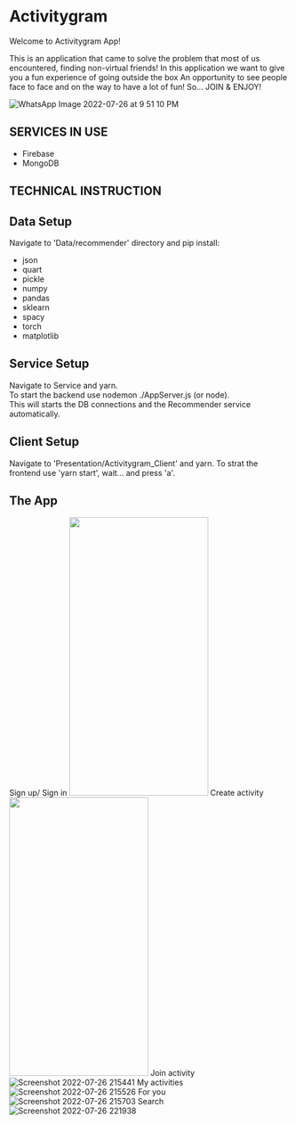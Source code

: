 # Activitygram
Welcome to Activitygram App!

This is an application that came to solve the problem that most of us encountered, finding non-virtual friends!
In this application we want to give you a fun experience of going outside the box
An opportunity to see people face to face and on the way to have a lot of fun!
So... JOIN & ENJOY!

![WhatsApp Image 2022-07-26 at 9 51 10 PM](https://user-images.githubusercontent.com/71548980/181089607-c605e635-7998-4b80-aa0b-32b5d3428b3a.jpeg)

## SERVICES IN USE
- Firebase
- MongoDB

## TECHNICAL INSTRUCTION

## Data Setup  
Navigate to 'Data/recommender' directory and pip install:  
- json
- quart
- pickle
- numpy
- pandas
- sklearn
- spacy
- torch
- matplotlib

## Service Setup  
Navigate to Service and yarn.  
To start the backend use nodemon ./AppServer.js (or node).  
This will starts the DB connections and the Recommender service automatically.

## Client Setup  
Navigate to 'Presentation/Activitygram_Client' and yarn.
To strat the frontend use 'yarn start', wait... and press 'a'.

## The App
Sign up/ Sign in
<img src="https://user-images.githubusercontent.com/71548980/181091409-9ad8abd6-8135-422a-9f1e-598c2bc16c28.png" width="250" height="500">
Create activity
<img src="https://user-images.githubusercontent.com/71548980/181091898-b8719443-d460-4da1-b233-8414baf8d1b6.png" width="250" height="500">
Join activity
![Screenshot 2022-07-26 215441](https://user-images.githubusercontent.com/71548980/181092189-9ef6bf06-d93b-42d3-abfb-ed4c176af00d.png)
My activities
![Screenshot 2022-07-26 215526](https://user-images.githubusercontent.com/71548980/181092298-9272ac8a-908d-405e-b27e-6e7ea01ef96b.png)
For you
![Screenshot 2022-07-26 215703](https://user-images.githubusercontent.com/71548980/181092493-810f9304-833b-4186-a80a-444dfabb0b0c.png)
Search
![Screenshot 2022-07-26 221938](https://user-images.githubusercontent.com/71548980/181093741-8b6a263f-3d07-479a-a54b-d68cde0433e2.png)

